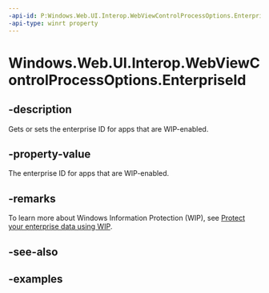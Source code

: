 ```yaml
---
-api-id: P:Windows.Web.UI.Interop.WebViewControlProcessOptions.EnterpriseId
-api-type: winrt property
---
```


<!-- Property syntax.
public string EnterpriseId { get;  set; }
-->

# Windows.Web.UI.Interop.WebViewControlProcessOptions.EnterpriseId

## -description
Gets or sets the enterprise ID for apps that are WIP-enabled.

## -property-value
The enterprise ID for apps that are WIP-enabled.

## -remarks
To learn more about Windows Information Protection (WIP), see [Protect your enterprise data using WIP](https://docs.microsoft.com/windows/threat-protection/windows-information-protection/protect-enterprise-data-using-wip).

## -see-also

## -examples

